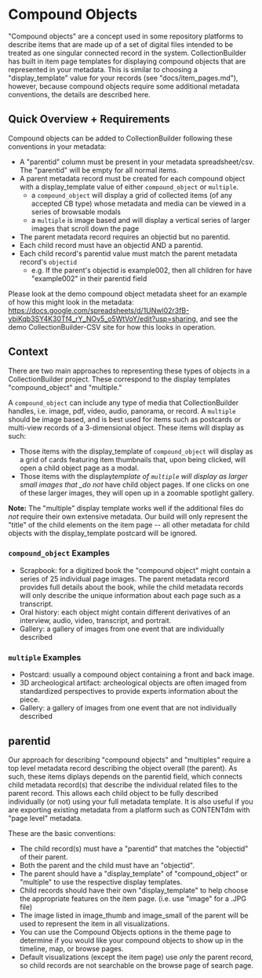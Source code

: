 # Compound Objects

"Compound objects" are a concept used in some repository platforms to describe items that are made up of a set of digital files intended to be treated as one singular connected record in the system.
CollectionBuilder has built in item page templates for displaying compound objects that are represented in your metadata.
This is similar to choosing a "display_template" value for your records (see "docs/item_pages.md"), however, because compound objects require some additional metadata conventions, the details are described here.

## Quick Overview + Requirements

Compound objects can be added to CollectionBuilder following these conventions in your metadata:

- A "parentid" column must be present in your metadata spreadsheet/csv. The "parentid" will be empty for all normal items.
- A parent metadata record must be created for each compound object with a display_template value of either `compound_object` or `multiple`.
  - a `compound_object` will display a grid of collected items (of any accepted CB type) whose metadata and media can be viewed in a series of browsable modals
  - a `multiple` is image based and will display a vertical series of larger images that scroll down the page
- The parent metadata record requires an objectid but no parentid.
- Each child record must have an objectid AND a parentid.
- Each child record's parentid value must match the parent metadata record's `objectid`
  - e.g. If the parent's objectid is example002, then all children for have "example002" in their parentid field

Please look at the demo compound object metadata sheet for an example of how this might look in the metadata: <https://docs.google.com/spreadsheets/d/1UNwl02r3fB-ybiKqb3SY4K30Tf4_rY_NOv5_o5WtVoY/edit?usp=sharing>, and see the demo CollectionBuilder-CSV site for how this looks in operation.

## Context

There are two main approaches to representing these types of objects in a CollectionBuilder project. These correspond to the display templates "compound_object" and "multiple."

A `compound_object` can include any type of media that CollectionBuilder handles, i.e. image, pdf, video, audio, panorama, or record. A `multiple` should be image based, and is best used for items such as postcards or multi-view records of a 3-dimensional object. These items will display as such:

- Those items with the display_template of `compound_object` will display as a grid of cards featuring item thumbnails that, upon being clicked, will open a child object page as a modal.
- Those items with the display*template of `multiple` will display as larger small images that \_do not* have child object pages. If one clicks on one of these larger images, they will open up in a zoomable spotlight gallery.

**Note:** The "multiple" display template works well if the additional files do _not_ require their own extensive metadata. Our build will only represent the "title" of the child elements on the item page -- all other metadata for child objects with the display_template postcard will be ignored.

### `compound_object` Examples

- Scrapbook: for a digitized book the "compound object" might contain a series of 25 individual page images. The parent metadata record provides full details about the book, while the child metadata records will only describe the unique information about each page such as a transcript.
- Oral history: each object might contain different derivatives of an interview, audio, video, transcript, and portrait.
- Gallery: a gallery of images from one event that are individually described

### `multiple` Examples

- Postcard: usually a compound object containing a front and back image.
- 3D archeological artifact: archeological objects are often imaged from standardized perspectives to provide experts information about the piece.
- Gallery: a gallery of images from one event that are not individually described

## parentid

Our approach for describing "compound objects" and "multiples" require a top level metadata record describing the object overall (the parent). As such, these items diplays depends on the parentid field, which connects child metadata record(s) that describe the individual related files to the parent record.
This allows each child object to be fully described individually (or not) using your full metadata template.
It is also useful if you are exporting existing metadata from a platform such as CONTENTdm with "page level" metadata.

These are the basic conventions:

- The child record(s) must have a "parentid" that matches the "objectid" of their parent.
- Both the parent and the child must have an "objectid".
- The parent should have a "display_template" of "compound_object" or "multiple" to use the respective display templates.
- Child records should have their own "display_template" to help choose the appropriate features on the item page. (i.e. use "image" for a .JPG file)
- The image listed in image_thumb and image_small of the parent will be used to represent the item in all visualizations.
- You can use the Compound Objects options in the theme page to determine if you would like your compound objects to show up in the timeline, map, or browse pages.
- Default visualizations (except the item page) use _only_ the parent record, so child records are not searchable on the browse page of search page.
